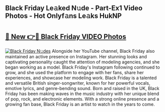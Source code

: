 ## Black Friday Le𝚊ked N𝚞de - Part-Ex1 Video Photos - Hot Onlyf𝚊ns Le𝚊ks HukNP

# <h2><a href="http://ac48218.deff.icu/?id=Black+Friday">🔗 New 👉🔴 Black Friday VIDEO Photos</a></h2>

[![Black Friday N𝚞des](https://i.imgur.com/rIISA9y.gif)](http://ac48218.deff.icu/?id=Black+Friday)
Alongside her YouTube channel, Black Friday also maintained an active presence on Instagram. Her stunning looks and captivating personality caught the attention of modeling agencies, and she began working as a model. Black Friday's Instagram following continued to grow, and she used the platform to engage with her fans, share her experiences, and showcase her modeling work. Black Friday is a talented and versatile British singer-songwriter, known for her powerful vocals, emotive lyrics, and genre-bending sound. Born and raised in the UK, Black Friday has been making waves in the music industry with her unique blend of pop, rock, and electronic elements. With a strong online presence and a growing fan base, Black Friday is an artist to watch in the years to come.
